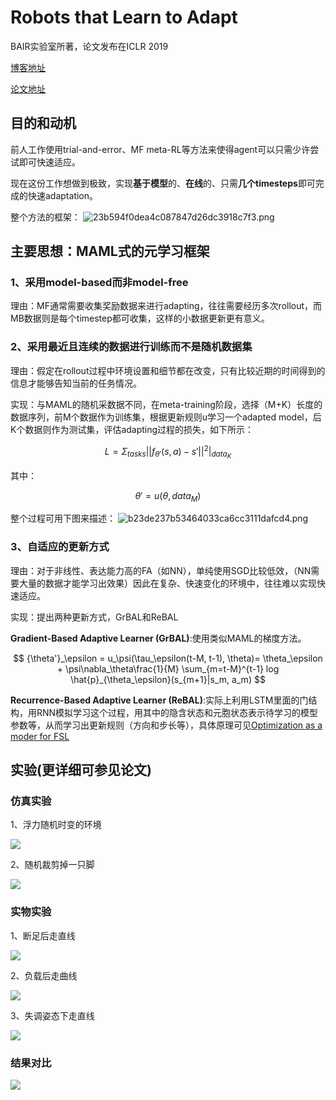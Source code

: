 # Robots that Learn to Adapt
BAIR实验室所著，论文发布在ICLR 2019

[博客地址](https://bair.berkeley.edu/blog/2019/05/06/robot-adapt/)

[论文地址](https://arxiv.org/pdf/1803.11347.pdf)

## 目的和动机
前人工作使用trial-and-error、MF meta-RL等方法来使得agent可以只需少许尝试即可快速适应。

现在这份工作想做到极致，实现**基于模型**的、**在线**的、只需**几个timesteps**即可完成的快速adaptation。

整个方法的框架：
![23b594f0dea4c087847d26dc3918c7f3.png](http://bair.berkeley.edu/static/blog/adapt/fig3.png)

## 主要思想：MAML式的元学习框架
### 1、采用model-based而非model-free
理由：MF通常需要收集奖励数据来进行adapting，往往需要经历多次rollout，而MB数据则是每个timestep都可收集，这样的小数据更新更有意义。

### 2、采用最近且连续的数据进行训练而不是随机数据集
理由：假定在rollout过程中环境设置和细节都在改变，只有比较近期的时间得到的信息才能够告知当前的任务情况。

实现：与MAML的随机采数据不同，在meta-training阶段，选择（M+K）长度的数据序列，前M个数据作为训练集，根据更新规则u学习一个adapted model，后K个数据则作为测试集，评估adapting过程的损失，如下所示：

$$ L=\Sigma_{tasks}||f_{\theta'}(s,a)-s'||^2|_{data_K} $$

其中：

$$ \theta'=u(\theta,data_M) $$

整个过程可用下图来描述：
![b23de237b53464033ca6cc3111dafcd4.png](http://bair.berkeley.edu/static/blog/adapt/fig4.png)

### 3、自适应的更新方式
理由：对于非线性、表达能力高的FA（如NN），单纯使用SGD比较低效，（NN需要大量的数据才能学习出效果）因此在复杂、快速变化的环境中，往往难以实现快速适应。

实现：提出两种更新方式，GrBAL和ReBAL

**Gradient-Based Adaptive Learner (GrBAL)**:使用类似MAML的梯度方法。

$$ {\theta'}_\epsilon = u_\psi(\tau_\epsilon(t-M, t-1), \theta)= \theta_\epsilon + \psi\nabla_\theta\frac{1}{M} \sum_{m=t-M}^{t-1} log \hat{p}_{\theta_\epsilon}(s_{m+1}|s_m, a_m) $$


**Recurrence-Based Adaptive Learner (ReBAL)**:实际上利用LSTM里面的门结构，用RNN模拟学习这个过程，用其中的隐含状态和元胞状态表示待学习的模型参数等，从而学习出更新规则（方向和步长等），具体原理可见[Optimization as a moder for FSL](https://openreview.net/pdf?id=rJY0-Kcll)

## 实验(更详细可参见论文)
### 仿真实验
1、浮力随机时变的环境 

![](http://bair.berkeley.edu/static/blog/adapt/fig5.gif)

2、随机裁剪掉一只脚

![](http://bair.berkeley.edu/static/blog/adapt/fig6.gif)
### 实物实验
1、断足后走直线

![](http://bair.berkeley.edu/static/blog/adapt/fig8.gif)

2、负载后走曲线

![](http://bair.berkeley.edu/static/blog/adapt/fig9.gif)

3、失调姿态下走直线

![](http://bair.berkeley.edu/static/blog/adapt/fig10.gif)

### 结果对比
![](http://bair.berkeley.edu/static/blog/adapt/fig11.png)
